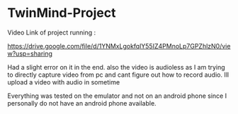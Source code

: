 # TwinMind-Project

Video Link of project running :

https://drive.google.com/file/d/1YNMxLgokfqlY55IZ4PMnoLp7GPZhlzN0/view?usp=sharing

Had a slight error on it in the end. also the video is audioless as I am trying to directly capture video from pc and cant figure out how to record audio. Ill upload a video with audio in sometime

Everything was tested on the emulator and not on an android phone since I personally do not have an android phone available. 
